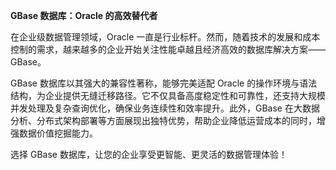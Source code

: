 **GBase 数据库：Oracle 的高效替代者**

在企业级数据管理领域，Oracle 一直是行业标杆。然而，随着技术的发展和成本控制的需求，越来越多的企业开始关注性能卓越且经济高效的数据库解决方案——GBase。

GBase 数据库以其强大的兼容性著称，能够完美适配 Oracle 的操作环境与语法结构，为企业提供无缝迁移路径。它不仅具备高度稳定性和可靠性，还支持大规模并发处理及复杂查询优化，确保业务连续性和效率提升。此外，GBase 在大数据分析、分布式架构部署等方面展现出独特优势，帮助企业降低运营成本的同时，增强数据价值挖掘能力。

选择 GBase 数据库，让您的企业享受更智能、更灵活的数据管理体验！